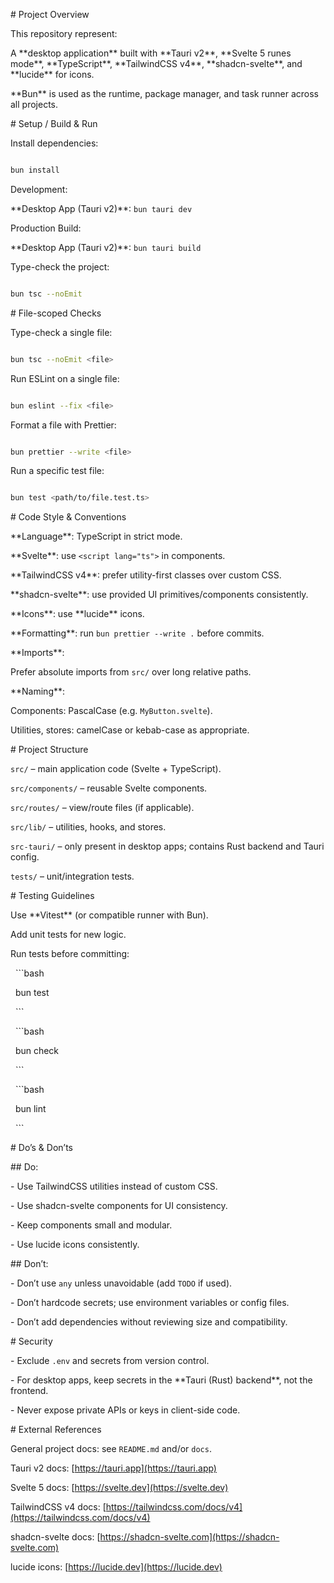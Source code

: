 \# Project Overview

This repository represent:

A \*\*desktop application\*\* built with \*\*Tauri v2\*\*, \*\*Svelte 5 runes mode\*\*, \*\*TypeScript\*\*, \*\*TailwindCSS v4\*\*, \*\*shadcn-svelte\*\*, and \*\*lucide\*\* for icons.

\*\*Bun\*\* is used as the runtime, package manager, and task runner across all projects.

\# Setup / Build \& Run

Install dependencies:

```bash

bun install

```

Development:

\*\*Desktop App (Tauri v2)\*\*: `bun tauri dev`

Production Build:

\*\*Desktop App (Tauri v2)\*\*: `bun tauri build`

Type-check the project:

```bash

bun tsc --noEmit

```

\# File-scoped Checks

Type-check a single file:

```bash

bun tsc --noEmit <file>

```

Run ESLint on a single file:

```bash

bun eslint --fix <file>

```

Format a file with Prettier:

```bash

bun prettier --write <file>

```

Run a specific test file:

```bash

bun test <path/to/file.test.ts>

```

\# Code Style \& Conventions

\*\*Language\*\*: TypeScript in strict mode.

\*\*Svelte\*\*: use `<script lang="ts">` in components.

\*\*TailwindCSS v4\*\*: prefer utility-first classes over custom CSS.

\*\*shadcn-svelte\*\*: use provided UI primitives/components consistently.

\*\*Icons\*\*: use \*\*lucide\*\* icons.

\*\*Formatting\*\*: run `bun prettier --write .` before commits.

\*\*Imports\*\*:

Prefer absolute imports from `src/` over long relative paths.

\*\*Naming\*\*:

Components: PascalCase (e.g. `MyButton.svelte`).

Utilities, stores: camelCase or kebab-case as appropriate.

\# Project Structure

`src/` – main application code (Svelte + TypeScript).

`src/components/` – reusable Svelte components.

`src/routes/` – view/route files (if applicable).

`src/lib/` – utilities, hooks, and stores.

`src-tauri/` – only present in desktop apps; contains Rust backend and Tauri config.

`tests/` – unit/integration tests.

\# Testing Guidelines

Use \*\*Vitest\*\* (or compatible runner with Bun).

Add unit tests for new logic.

Run tests before committing:

  ```bash

  bun test

  ```

  ```bash

  bun check

  ```

  ```bash

  bun lint

  ```

\# Do’s \& Don’ts

\## Do:

\- Use TailwindCSS utilities instead of custom CSS.

\- Use shadcn-svelte components for UI consistency.

\- Keep components small and modular.

\- Use lucide icons consistently.

\## Don’t:

\- Don’t use `any` unless unavoidable (add `TODO` if used).

\- Don’t hardcode secrets; use environment variables or config files.

\- Don’t add dependencies without reviewing size and compatibility.

\# Security

\- Exclude `.env` and secrets from version control.

\- For desktop apps, keep secrets in the \*\*Tauri (Rust) backend\*\*, not the frontend.

\- Never expose private APIs or keys in client-side code.

\# External References

General project docs: see `README.md` and/or `docs`.

Tauri v2 docs: \[https://tauri.app](https://tauri.app)

Svelte 5 docs: \[https://svelte.dev](https://svelte.dev)

TailwindCSS v4 docs: \[https://tailwindcss.com/docs/v4](https://tailwindcss.com/docs/v4)

shadcn-svelte docs: \[https://shadcn-svelte.com](https://shadcn-svelte.com)

lucide icons: \[https://lucide.dev](https://lucide.dev)
